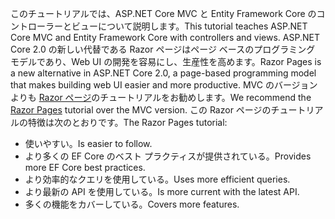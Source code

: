<span data-ttu-id="abed3-101">このチュートリアルでは、ASP.NET Core MVC と Entity Framework Core のコントローラーとビューについて説明します。</span><span class="sxs-lookup"><span data-stu-id="abed3-101">This tutorial teaches ASP.NET Core MVC and Entity Framework Core with controllers and views.</span></span> <span data-ttu-id="abed3-102">ASP.NET Core 2.0 の新しい代替である Razor ページはページ ベースのプログラミング モデルであり、Web UI の開発を容易にし、生産性を高めます。</span><span class="sxs-lookup"><span data-stu-id="abed3-102">Razor Pages is a new alternative in ASP.NET Core 2.0, a page-based programming model that makes building web UI easier and more productive.</span></span> <span data-ttu-id="abed3-103">MVC のバージョンよりも [Razor ページ](xref:data/ef-rp/intro)のチュートリアルをお勧めします。</span><span class="sxs-lookup"><span data-stu-id="abed3-103">We recommend the [Razor Pages](xref:data/ef-rp/intro) tutorial over the MVC version.</span></span> <span data-ttu-id="abed3-104">この Razor ページのチュートリアルの特徴は次のとおりです。</span><span class="sxs-lookup"><span data-stu-id="abed3-104">The Razor Pages tutorial:</span></span>

* <span data-ttu-id="abed3-105">使いやすい。</span><span class="sxs-lookup"><span data-stu-id="abed3-105">Is easier to follow.</span></span>
* <span data-ttu-id="abed3-106">より多くの EF Core のベスト プラクティスが提供されている。</span><span class="sxs-lookup"><span data-stu-id="abed3-106">Provides more EF Core best practices.</span></span>
* <span data-ttu-id="abed3-107">より効率的なクエリを使用している。</span><span class="sxs-lookup"><span data-stu-id="abed3-107">Uses more efficient queries.</span></span>
* <span data-ttu-id="abed3-108">より最新の API を使用している。</span><span class="sxs-lookup"><span data-stu-id="abed3-108">Is more current with the latest API.</span></span>
* <span data-ttu-id="abed3-109">多くの機能をカバーしている。</span><span class="sxs-lookup"><span data-stu-id="abed3-109">Covers more features.</span></span>
